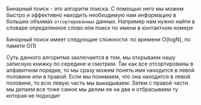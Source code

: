 Бинарный поиск - это алгоритм поиска. С помощью него мы можем быстро и эффективно находить
необходимую нам информацию в больших объемах `отсортированных` данных. Например нам нужно найти
в словаре определенное слово или поиск по имени в контактном номере

Бинарный поиск имеет следующие сложности: по времени O(logN), по памяти O(1)

Суть данного алгоритма заключается в том, мы открываем нашу записную книжку по середине и смотрим. 
Так как все отсортированы в алфавитном порядке, то мы сразу можем понять имя находится в левой
половине или в правой. Если мы понимаем, что она находится в левой половине, то всю левую часть мы 
выкидываем. Затем с правой части мы делаем все тоже самое мы делим ее на два и отбрасываем ту которая не подходит
